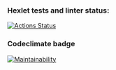 ### Hexlet tests and linter status:
[![Actions Status](https://github.com/maratdaudov/frontend-project-lvl1/workflows/hexlet-check/badge.svg)](https://github.com/maratdaudov/frontend-project-lvl1/actions)

### Codeclimate badge
[![Maintainability](https://api.codeclimate.com/v1/badges/a99a88d28ad37a79dbf6/maintainability)](https://codeclimate.com/github/codeclimate/codeclimate/maintainability)